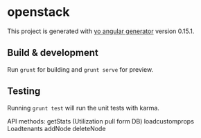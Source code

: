 # openstack

This project is generated with [yo angular generator](https://github.com/yeoman/generator-angular)
version 0.15.1.

## Build & development

Run `grunt` for building and `grunt serve` for preview.

## Testing

Running `grunt test` will run the unit tests with karma.


API methods:
getStats  (Utilization pull form DB)
loadcustomprops
Loadtenants
addNode
deleteNode

